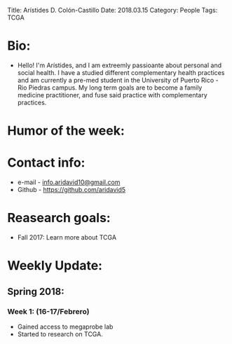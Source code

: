 Title: Arístides D. Colón-Castillo
Date: 2018.03.15
Category: People
Tags: TCGA

# Bio: 
   - Hello! I'm Arístides, and I am extreemly passioante about personal and social health.  I have a studied different complementary 
   health practices and am currently a pre-med student in the University of Puerto Rico - Rio Piedras campus.  My long term goals are 
   to become a family medicine practitioner, and fuse said practice with complementary practices.
    
# Humor of the week:

# Contact info:

   - e-mail - <info.aridavid10@gmail.com>
   - Github - <https://github.com/aridavid5>
  
# Reasearch goals:

   - Fall 2017: Learn more about TCGA
  
# Weekly Update:

## Spring 2018:

### Week 1: (16-17/Febrero)
- Gained access to megaprobe lab
- Started to research on TCGA. 

